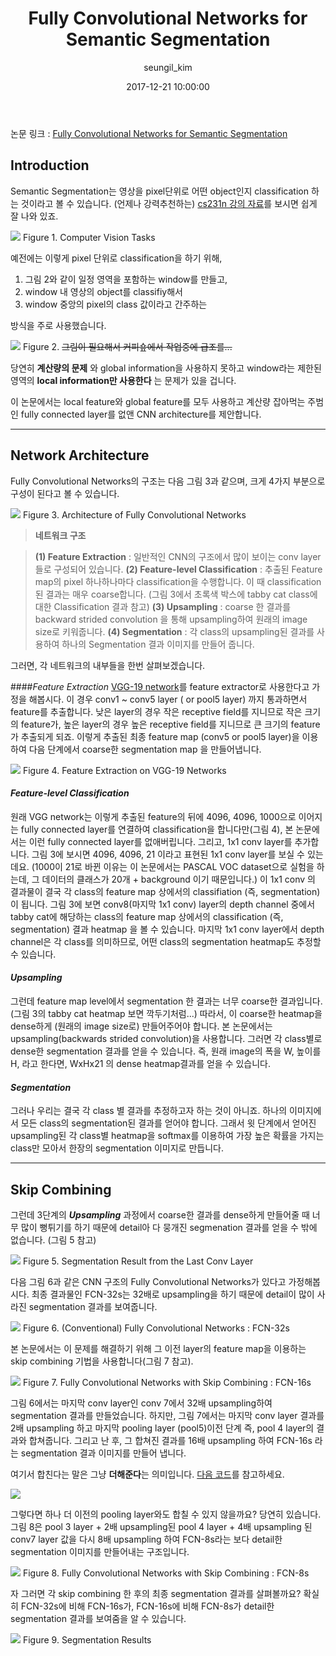 ﻿---
layout: post
current: post
cover:  assets/images/posts/2017-12-21-FCN/fig3.jpg
navigation: True
title: Fully Convolutional Networks for Semantic Segmentation
date: 2017-12-21 10:00:00
tags: [논문 리뷰]
class: post-template
subclass: 'post tag-papers'
author: seungil_kim
---

논문 링크 : [Fully Convolutional Networks for Semantic Segmentation](https://people.eecs.berkeley.edu/~jonlong/long_shelhamer_fcn.pdf)

Introduction
-------------

Semantic Segmentation는 영상을 pixel단위로 어떤 object인지 classification 하는 것이라고 볼 수 있습니다. (언제나 강력추천하는) [cs231n 강의 자료](http://cs231n.stanford.edu/slides/2017/cs231n_2017_lecture11.pdf)를 보시면 쉽게 잘 나와 있죠. 

![](assets/images/posts/2017-12-21-FCN/fig1.jpg)
Figure 1. Computer Vision Tasks 


예전에는 이렇게 pixel 단위로 classification을 하기 위해, 

 1. 그림 2와 같이 일정 영역을 포함하는 window를 만들고, 
 2. window 내 영상의 object를 classifiy해서
 3. window 중앙의 pixel의 class 값이라고 간주하는

방식을 주로 사용했습니다. 

![](assets/images/posts/2017-12-21-FCN/fig2.jpg)
Figure 2. 
<strike> 그림이 필요해서 커피숖에서 작업중에 급조를...</strike>
 
당연히 
**계산량의 문제** 와 global information을 사용하지 못하고 window라는 제한된 영역의 **local information만 사용한다** 는 문제가 있을 겁니다.
  
이 논문에서는 
local feature와 global feature를 모두 사용하고
계산량 잡아먹는 주범인 fully connected layer를 없앤 CNN architecture를 제안합니다.

----------


Network Architecture
-------------
Fully Convolutional Networks의 구조는 다음 그림 3과 같으며, 크게 4가지 부분으로 구성이 된다고 볼 수 있습니다.  

![](assets/images/posts/2017-12-21-FCN/fig3.jpg)
Figure 3. Architecture of Fully Convolutional Networks

> **네트워크 구조**

>  **(1) Feature Extraction** : 
>  일반적인 CNN의 구조에서 많이 보이는 conv layer들로 구성되어 있습니다. 
>  **(2) Feature-level Classification** : 
>  추출된 Feature map의 pixel 하나하나마다 classification을 수행합니다. 이 때 classification된 결과는 매우 coarse합니다. (그림 3에서 초록색 박스에 tabby cat class에 대한 Classification 결과 참고) 
>  **(3) Upsampling** :
>  coarse 한 결과를 backward strided convolution 을 통해 upsampling하여 원래의 image size로 키워줍니다. 
> **(4) Segmentation** : 
> 각 class의 upsampling된 결과를 사용하여 하나의 Segmentation  결과 이미지를 만들어 줍니다.

그러면, 각 네트워크의 내부들을 한번 살펴보겠습니다.

####*Feature Extraction*
[VGG-19 network](https://arxiv.org/abs/1409.1556)를 feature extractor로 사용한다고 가정을 해봅시다. 이 경우 conv1 ~ conv5 layer ( or pool5 layer) 까지 통과하면서 feature를 추출합니다. 낮은 layer의 경우 작은 receptive field를 지니므로 작은 크기의 feature가, 높은 layer의 경우 높은 receptive field를 지니므로 큰 크기의 feature가 추출되게 되죠.
이렇게 추출된 최종 feature map (conv5 or pool5 layer)을 이용하여 다음 단계에서 coarse한 segmentation map 을 만들어냅니다. 

![](assets/images/posts/2017-12-21-FCN/fig4.jpg)
Figure 4. Feature Extraction on VGG-19 Networks

#### *Feature-level Classification*

원래 VGG network는 이렇게 추출된 feature의 뒤에 4096, 4096, 1000으로 이어지는 fully connected layer를 연결하여 classification을 합니다만(그림 4), 본 논문에서는 이런 fully connected layer를 없애버립니다. 그리고, 1x1 conv layer를 추가합니다. 그림 3에 보시면 4096, 4096, 21 이라고 표현된 1x1 conv layer를 보실 수 있는데요. 
(1000이 21로 바뀐 이유는 이 논문에서는 PASCAL VOC dataset으로 실험을 하는데, 그 데이터의 클래스가 20개 + background 이기 때문입니다.)
이 1x1 conv 의 결과물이 결국 각 class의 feature map 상에서의 classifiation (즉, segmentation) 이 됩니다. 그림 3에 보면 conv8(마지막 1x1 conv) layer의 depth channel 중에서 tabby cat에 해당하는 class의 feature map  상에서의 classification (즉, segmentation) 결과 heatmap 을 볼 수 있습니다. 마지막 1x1 conv layer에서 depth channel은 각 class를 의미하므로, 어떤 class의 segmentation heatmap도 추정할 수 있습니다.

#### *Upsampling*

그런데 feature map level에서 segmentation 한 결과는 너무 coarse한 결과입니다. (그림 3의 tabby cat heatmap 보면 깍두기처럼...) 따라서, 이 coarse한 heatmap을 dense하게 (원래의 image size로) 만들어주어야 합니다. 본 논문에서는 upsampling(backwards strided convolution)을 사용합니다. 
그러면 각 class별로 dense한 segmentation 결과를 얻을 수 있습니다. 즉, 원래 image의 폭을 W, 높이를 H, 라고 한다면, WxHx21 의 dense heatmap결과를 얻을 수 있습니다. 

#### *Segmentation*
그러나 우리는 결국 각 class 별 결과를 추정하고자 하는 것이 아니죠. 하나의 이미지에서 모든 class의 segmentation된 결과를 얻어야 합니다. 그래서 윗 단계에서 얻어진 upsampling된 각 class별 heatmap을 softmax를 이용하여 가장 높은 확률을 가지는 class만 모아서 한장의 segmentation 이미지로 만듭니다.

----------


Skip Combining
-------------
그런데 3단계의 ***Upsampling*** 과정에서 coarse한 결과를 dense하게 만들어줄 때 너무 많이 뻥튀기를 하기 때문에 detail아 다 뭉개진 segmenation 결과를 얻을 수 밖에 없습니다. (그림 5 참고)

![](assets/images/posts/2017-12-21-FCN/fig5.jpg)
Figure 5. Segmentation Result from the Last Conv Layer

다음 그림 6과 같은 CNN 구조의 Fully Convolutional Networks가 있다고 가정해봅시다. 최종 결과물인 FCN-32s는 32배로 upsampling을 하기 때문에 detail이 많이 사라진 segmentation 결과를 보여줍니다. 

![](assets/images/posts/2017-12-21-FCN/fig6.jpg)
Figure 6. (Conventional) Fully Convolutional Networks : FCN-32s

본 논문에서는 이 문제를 해결하기 위해 그 이전 layer의 feature map을 이용하는 skip combining 기법을 사용합니다(그림 7 참고). 

![](assets/images/posts/2017-12-21-FCN/fig7.jpg)
Figure 7. Fully Convolutional Networks with Skip Combining : FCN-16s

그림 6에서는 마지막 conv layer인 conv 7에서 32배 upsampling하여 segmentation 결과를 만들었습니다. 하지만, 그림 7에서는 마지막 conv layer 결과를 2배 upsampling 하고 마지막 pooling layer (pool5)이전 단계 즉, pool 4 layer의 결과와 합쳐줍니다. 그리고 난 후, 그 합쳐진 결과를 16배 upsampling 하여 FCN-16s 라는 segmentation 결과 이미지를 만들어 냅니다.

여기서 합친다는 말은 그냥 **더해준다**는 의미입니다. 
[다음 코드](https://github.com/shekkizh/FCN.tensorflow/blob/master/FCN.py)를 참고하세요. 

![](assets/images/posts/2017-12-21-FCN/fig7.code.jpg)

그렇다면 하나 더 이전의 pooling layer와도 합칠 수 있지 않을까요? 당연히 있습니다.
그림 8은 pool 3 layer + 2배 upsampling된 pool 4 layer + 4배 upsampling 된 conv7 layer 값을 다시 8배 upsampling 하여 FCN-8s라는 보다 detail한 segmentation 이미지를 만들어내는 구조입니다.

![](assets/images/posts/2017-12-21-FCN/fig8.jpg)
Figure 8. Fully Convolutional Networks with Skip Combining : FCN-8s

자 그러면 각 skip combining 한 후의 최종 segmentation 결과를 살펴볼까요? 확실히 FCN-32s에 비해 FCN-16s가, FCN-16s에 비해 FCN-8s가 detail한 segmentation 결과를 보여줌을 알 수 있습니다.

![](assets/images/posts/2017-12-21-FCN/fig9.jpg)
Figure 9. Segmentation Results

